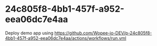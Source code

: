 # 24c805f8-4bb1-457f-a952-eea06dc7e4aa
Deploy demo app using https://github.com/Wopee-io-DEV/p-24c805f8-4bb1-457f-a952-eea06dc7e4aa/actions/workflows/run.yml
